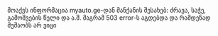 მოაქვს ინფორმაცია myauto.ge-დან მანქანის შესახებ: ძრავა, საჭე, გამოშვების წელი და ა.შ.
მაგრამ 503 error-ს აგდებდა და რამდენად მუშაობს არ ვიცი
